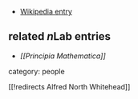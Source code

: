 
* [Wikipedia entry](http://en.wikipedia.org/wiki/Alfred_North_Whitehead)

## related $n$Lab entries

* _[[Principia Mathematica]]_

category: people

[[!redirects Alfred North Whitehead]]
